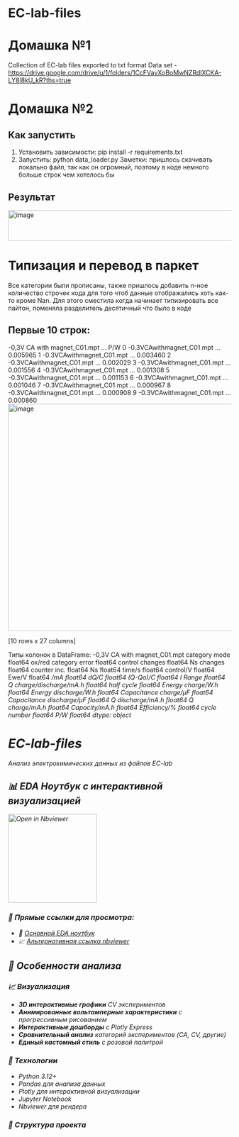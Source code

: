 # EC-lab-files
# Домашка №1
Collection of EC-lab files exported to txt format
Data set -https://drive.google.com/drive/u/1/folders/1CcFVavXoBoMwNZRdlXCKA-LY8l8kU_kR?ths=true 
# Домашка №2
## Как запустить
1. Установить зависимости:
pip install -r requirements.txt
2. Запустить:
python data_loader.py
Заметки: пришлось скачивать локально файл, так как он огромный, поэтому в коде немного больше строк чем хотелось бы
## Результат
<img width="620" height="69" alt="image" src="https://github.com/user-attachments/assets/9dc4b465-6650-42d7-88a4-98fbdde628b9" />


# Типизация и перевод в паркет

Все категории были прописаны, также пришлось добавить n-ное количество строчек кода для того чтоб данные отображались хоть как-то кроме Nan. Для этого сместила когда начинает типизировать все пайтон, поменяла разделитель десятичный
что было в коде
## Первые 10 строк:
  -0,3V CA with magnet_C01.mpt  ...       P/W
0    -0.3VCAwithmagnet_C01.mpt  ...  0.005965
1    -0.3VCAwithmagnet_C01.mpt  ...  0.003460
2    -0.3VCAwithmagnet_C01.mpt  ...  0.002029
3    -0.3VCAwithmagnet_C01.mpt  ...  0.001556
4    -0.3VCAwithmagnet_C01.mpt  ...  0.001308
5    -0.3VCAwithmagnet_C01.mpt  ...  0.001153
6    -0.3VCAwithmagnet_C01.mpt  ...  0.001046
7    -0.3VCAwithmagnet_C01.mpt  ...  0.000967
8    -0.3VCAwithmagnet_C01.mpt  ...  0.000908
9    -0.3VCAwithmagnet_C01.mpt  ...  0.000860
<img width="756" height="512" alt="image" src="https://github.com/user-attachments/assets/d1a405a2-c95a-45b7-9d0d-f3883ff04818" />


[10 rows x 27 columns]

Типы колонок в DataFrame:
-0,3V CA with magnet_C01.mpt    category
mode                             float64
ox/red                          category
error                            float64
control changes                  float64
Ns changes                       float64
counter inc.                     float64
Ns                               float64
time/s                           float64
control/V                        float64
Ewe/V                            float64
<I>/mA                           float64
dQ/C                             float64
(Q-Qo)/C                         float64
I Range                          float64
Q charge/discharge/mA.h          float64
half cycle                       float64
Energy charge/W.h                float64
Energy discharge/W.h             float64
Capacitance charge/µF            float64
Capacitance discharge/µF         float64
Q discharge/mA.h                 float64
Q charge/mA.h                    float64
Capacity/mA.h                    float64
Efficiency/%                     float64
cycle number                     float64
P/W                              float64
dtype: object


# EC-lab-files

Анализ электрохимических данных из файлов EC-lab

## 📊 EDA Ноутбук с интерактивной визуализацией

[<img src="https://raw.githubusercontent.com/jupyter/design/master/logos/Badges/nbviewer_badge.svg" width="200" alt="Open in Nbviewer">](https://nbviewer.org/github/ponomarets-chem/EC-lab-files/blob/main/notebooks/EDA.ipynb)

### 🔗 Прямые ссылки для просмотра:
- 🌸 [Основной EDA ноутбук](https://nbviewer.org/github/ponomarets-chem/EC-lab-files/blob/main/notebooks/EDA.ipynb)
- 📈 [Альтернативная ссылка nbviewer](https://nbviewer.jupyter.org/github/ponomarets-chem/EC-lab-files/blob/main/notebooks/EDA.ipynb)

## 🎯 Особенности анализа

### 📈 Визуализация
- **3D интерактивные графики** CV экспериментов
- **Анимированные вольтамперные характеристики** с прогрессивным рисованием
- **Интерактивные дашборды** с Plotly Express
- **Сравнительный анализ** категорий экспериментов (CA, CV, другие)
- **Единый кастомный стиль** с розовой палитрой

### 🔧 Технологии
- Python 3.12+
- Pandas для анализа данных
- Plotly для интерактивной визуализации
- Jupyter Notebook
- Nbviewer для рендера

### 📁 Структура проекта
